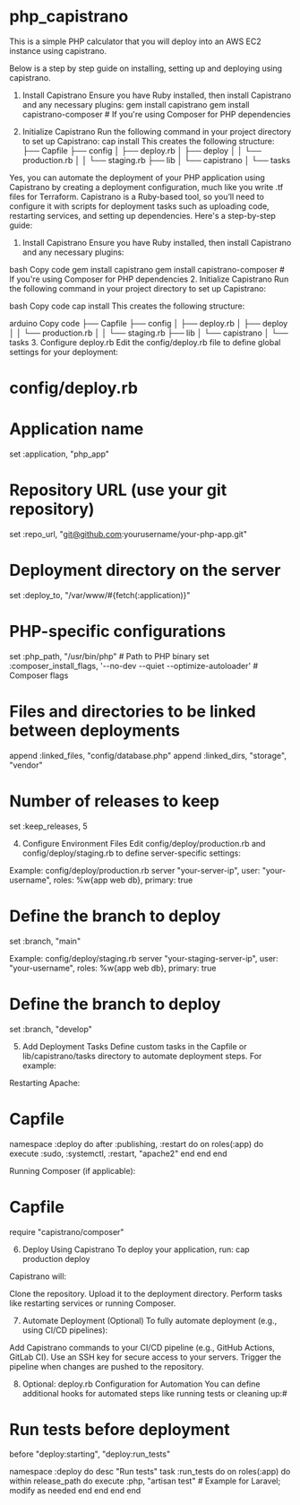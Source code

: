 # php_capistrano
This is a simple PHP calculator that you will deploy into an AWS EC2 instance using capistrano.

Below is a step by step guide on installing, setting up and deploying using capistrano.

1. Install Capistrano
Ensure you have Ruby installed, then install Capistrano and any necessary plugins:
gem install capistrano
gem install capistrano-composer # If you're using Composer for PHP dependencies


2. Initialize Capistrano
Run the following command in your project directory to set up Capistrano:
cap install
This creates the following structure:
├── Capfile
├── config
│   ├── deploy.rb
│   ├── deploy
│   │   └── production.rb
│   │   └── staging.rb
├── lib
│   └── capistrano
│       └── tasks



Yes, you can automate the deployment of your PHP application using Capistrano by creating a deployment configuration, much like you write .tf files for Terraform. Capistrano is a Ruby-based tool, so you’ll need to configure it with scripts for deployment tasks such as uploading code, restarting services, and setting up dependencies. Here's a step-by-step guide:

1. Install Capistrano
Ensure you have Ruby installed, then install Capistrano and any necessary plugins:

bash
Copy code
gem install capistrano
gem install capistrano-composer # If you're using Composer for PHP dependencies
2. Initialize Capistrano
Run the following command in your project directory to set up Capistrano:

bash
Copy code
cap install
This creates the following structure:

arduino
Copy code
├── Capfile
├── config
│   ├── deploy.rb
│   ├── deploy
│   │   └── production.rb
│   │   └── staging.rb
├── lib
│   └── capistrano
│       └── tasks
3. Configure deploy.rb
Edit the config/deploy.rb file to define global settings for your deployment:
# config/deploy.rb

# Application name
set :application, "php_app"

# Repository URL (use your git repository)
set :repo_url, "git@github.com:yourusername/your-php-app.git"

# Deployment directory on the server
set :deploy_to, "/var/www/#{fetch(:application)}"

# PHP-specific configurations
set :php_path, "/usr/bin/php" # Path to PHP binary
set :composer_install_flags, '--no-dev --quiet --optimize-autoloader' # Composer flags

# Files and directories to be linked between deployments
append :linked_files, "config/database.php"
append :linked_dirs, "storage", "vendor"

# Number of releases to keep
set :keep_releases, 5


4. Configure Environment Files
Edit config/deploy/production.rb and config/deploy/staging.rb to define server-specific settings:

Example: config/deploy/production.rb
server "your-server-ip", user: "your-username", roles: %w{app web db}, primary: true

# Define the branch to deploy
set :branch, "main"

Example: config/deploy/staging.rb
server "your-staging-server-ip", user: "your-username", roles: %w{app web db}, primary: true

# Define the branch to deploy
set :branch, "develop"


5. Add Deployment Tasks
Define custom tasks in the Capfile or lib/capistrano/tasks directory to automate deployment steps. For example:

Restarting Apache:
# Capfile
namespace :deploy do
  after :publishing, :restart do
    on roles(:app) do
      execute :sudo, :systemctl, :restart, "apache2"
    end
  end
end


Running Composer (if applicable):
# Capfile
require "capistrano/composer"


6. Deploy Using Capistrano
To deploy your application, run:
cap production deploy

Capistrano will:

Clone the repository.
Upload it to the deployment directory.
Perform tasks like restarting services or running Composer.


7. Automate Deployment (Optional)
To fully automate deployment (e.g., using CI/CD pipelines):

Add Capistrano commands to your CI/CD pipeline (e.g., GitHub Actions, GitLab CI).
Use an SSH key for secure access to your servers.
Trigger the pipeline when changes are pushed to the repository.


8. Optional: deploy.rb Configuration for Automation
You can define additional hooks for automated steps like running tests or cleaning up:#

# Run tests before deployment
before "deploy:starting", "deploy:run_tests"

namespace :deploy do
  desc "Run tests"
  task :run_tests do
    on roles(:app) do
      within release_path do
        execute :php, "artisan test" # Example for Laravel; modify as needed
      end
    end
  end
end
